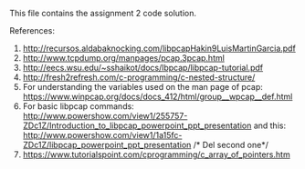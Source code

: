 This file contains the assignment 2 code solution.

References: 
1. http://recursos.aldabaknocking.com/libpcapHakin9LuisMartinGarcia.pdf
2. http://www.tcpdump.org/manpages/pcap.3pcap.html
3. http://eecs.wsu.edu/~sshaikot/docs/lbpcap/libpcap-tutorial.pdf
4. http://fresh2refresh.com/c-programming/c-nested-structure/
5. For understanding the variables used on the man page of pcap: https://www.winpcap.org/docs/docs_412/html/group__wpcap__def.html
6. For basic libpcap commands: http://www.powershow.com/view1/255757-ZDc1Z/Introduction_to_libpcap_powerpoint_ppt_presentation
and this: http://www.powershow.com/view1/1a15fc-ZDc1Z/libpcap_powerpoint_ppt_presentation
/* Del second one*/
7. https://www.tutorialspoint.com/cprogramming/c_array_of_pointers.htm
